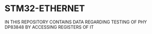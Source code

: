 # STM32-ETHERNET
IN THIS REPOSITORY CONTAINS DATA REGARDING TESTING OF PHY DP83848 BY ACCESSING REGISTERS OF IT

